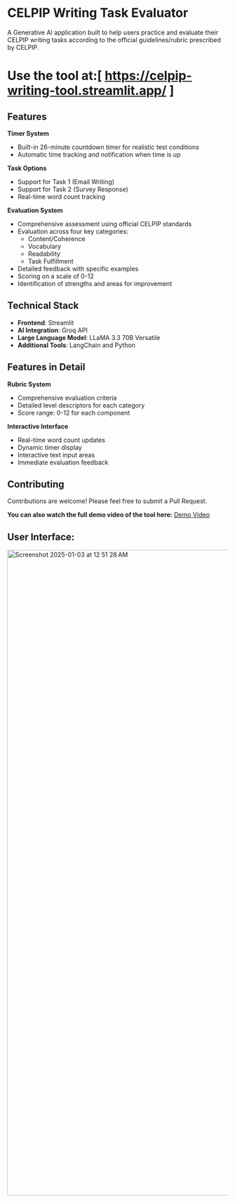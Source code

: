 # CELPIP Writing Task Evaluator

A Generative AI application built to help users practice and evaluate their CELPIP writing tasks according to the official guidelines/rubric prescribed by CELPIP.
# Use the tool at:[ https://celpip-writing-tool.streamlit.app/ ]
## Features

**Timer System**
- Built-in 26-minute countdown timer for realistic test conditions
- Automatic time tracking and notification when time is up

**Task Options**
- Support for Task 1 (Email Writing)
- Support for Task 2 (Survey Response)
- Real-time word count tracking

**Evaluation System**
- Comprehensive assessment using official CELPIP standards
- Evaluation across four key categories:
  - Content/Coherence
  - Vocabulary
  - Readability
  - Task Fulfillment
- Detailed feedback with specific examples
- Scoring on a scale of 0-12
- Identification of strengths and areas for improvement

## Technical Stack

- **Frontend**: Streamlit
- **AI Integration**: Groq API
- **Large Language Model**: LLaMA 3.3 70B Versatile
- **Additional Tools**: LangChain and Python 

## Features in Detail

**Rubric System**

- Comprehensive evaluation criteria
- Detailed level descriptors for each category
- Score range: 0-12 for each component

**Interactive Interface**
- Real-time word count updates
- Dynamic timer display
- Interactive text input areas
- Immediate evaluation feedback

## Contributing

Contributions are welcome! Please feel free to submit a Pull Request.

**You can also watch the full demo video of the tool here:**
[Demo Video]( https://drive.google.com/file/d/1STpzSbeNAGqOUFyd107b8m2v_3cm6i_q/view?usp=drive_link)
## User Interface:
<img width="1470" alt="Screenshot 2025-01-03 at 12 51 28 AM" src="https://github.com/user-attachments/assets/0e7c3f68-396a-4b7e-a84d-ebb36d3f5599" />
